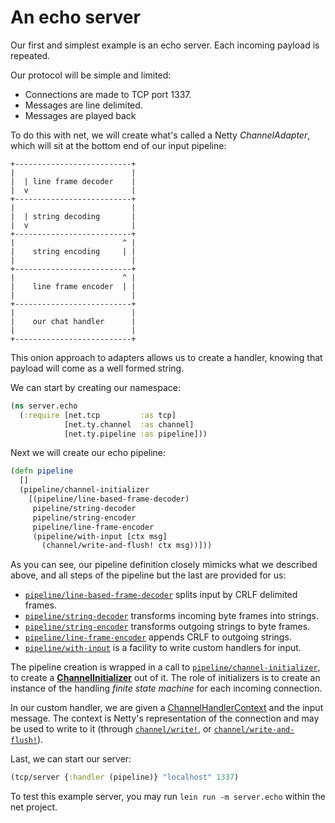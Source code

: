 # An echo server

Our first and simplest example is an echo server.
Each incoming payload is repeated.

Our protocol will be simple and limited:

- Connections are made to TCP port 1337.
- Messages are line delimited.
- Messages are played back

To do this with net, we will create what's called a Netty *ChannelAdapter*,
which will sit at the bottom end of our input pipeline:


```
+--------------------------+
|                          |
|  | line frame decoder    |
|  v                       |
+--------------------------+
|                          |
|  | string decoding       |
|  v                       |
+--------------------------+
|                        ^ |
|    string encoding     | |
|                          |
+--------------------------+
|                        ^ |
|    line frame encoder  | |
|                          |
+--------------------------+
|                          |
|    our chat handler      |
|                          |
+--------------------------+
```

This onion approach to adapters allows us to create a handler, knowing
that payload will come as a well formed string.

We can start by creating our namespace:

```clojure
(ns server.echo
  (:require [net.tcp         :as tcp]
            [net.ty.channel  :as channel]
            [net.ty.pipeline :as pipeline]))
```

Next we will create our echo pipeline:

```clojure
(defn pipeline
  []
  (pipeline/channel-initializer
    [(pipeline/line-based-frame-decoder)
     pipeline/string-decoder
     pipeline/string-encoder
     pipeline/line-frame-encoder
     (pipeline/with-input [ctx msg]
       (channel/write-and-flush! ctx msg))]))
```

As you can see, our pipeline definition closely mimicks what we
described above, and all steps of the pipeline but the last are
provided for us:

- [`pipeline/line-based-frame-decoder`](/net.ty.pipeline.html#var-line-based-frame-decoder)
  splits input by CRLF delimited frames.
- [`pipeline/string-decoder`](/net.ty.pipeline.html#var-string-decoder)
  transforms incoming byte frames into strings.
- [`pipeline/string-encoder`](/net.ty.pipeline.html#var-string-decoder)
  transforms outgoing strings to byte frames.
- [`pipeline/line-frame-encoder`](/net.ty.pipeline.html#var-line-frame-encoder)
  appends CRLF to outgoing strings.
- [`pipeline/with-input`](/net.ty.pipeline.html#var-with-input) is a
  facility to write custom handlers for input.
  
The pipeline creation is wrapped in a call to
[`pipeline/channel-initializer`](/net.ty.pipeline.html#var-channel-initializer),
to create a
[**ChannelInitializer**](http://netty.io/4.1/api/io/netty/channel/ChannelInitializer.html)
out of it. The role of initializers is to create an instance of the
handling *finite state machine* for each incoming connection.

In our custom handler, we are given a
[ChannelHandlerContext](http://netty.io/4.1/api/io/netty/channel/ChannelHandlerContext.html)
and the input message. The context is Netty's representation of the
connection and may be used to write to it (through
[`channel/write!`](/net.ty.channel.html#var-write.21), or
[`channel/write-and-flush!`](/net.ty.channel.html#var-write-and-flush.21)).

Last, we can start our server:

```clojure
(tcp/server {:handler (pipeline)} "localhost" 1337)
```

To test this example server, you may run `lein run -m server.echo` within the net project.

